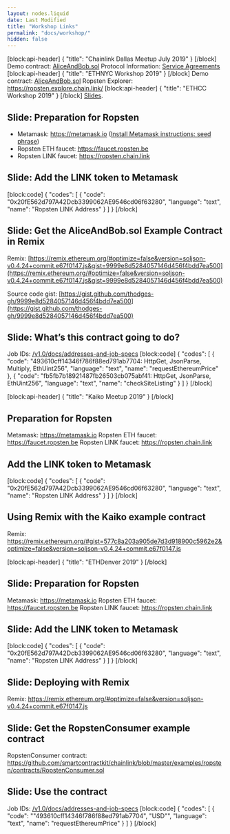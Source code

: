 ```yaml
---
layout: nodes.liquid
date: Last Modified
title: "Workshop Links"
permalink: "docs/workshop/"
hidden: false
---
```

[block:api-header]
{
  "title": "Chainlink Dallas Meetup July 2019"
}
[/block]
Demo contract: <a href="https://remix.ethereum.org/#gist=070948b314a98bbab72fd8aafb9ca42a&optimize=true&version=soljson-v0.4.24+commit.e67f0147.js&evmVersion=null&appVersion=0.7.7" target="_blank">AliceAndBob.sol</a>
Protocol Information: <a href="https://github.com/smartcontractkit/chainlink/wiki/Protocol-Information#service-agreements" target="_blank">Service Agreements</a>
[block:api-header]
{
  "title": "ETHNYC Workshop 2019"
}
[/block]
Demo contract: <a href="https://remix.ethereum.org/#gist=3cdabb048a50da738062bb726af60bd1&optimize=true&version=soljson-v0.4.24+commit.e67f0147.js" target="_blank">AliceAndBob.sol</a>
Ropsten Explorer: <a href="https://ropsten.explorer.chain.link/" target="_blank">https://ropsten.explore.chain.link/</a>
[block:api-header]
{
  "title": "ETHCC Workshop 2019"
}
[/block]
[Slides](https://docs.google.com/presentation/d/12BzFXmRh2e7_Ca3s362deaeIc5Z1IRjbFz3CGdDk_zI/view).

## Slide: Preparation for Ropsten

- Metamask: <a href="https://metamask.io" target="_blank">https://metamask.io</a> ([Install Metamask instructions: seed phrase](https://www.youtube.com/watch?v=AqNULIvIlJ8#t=2m46))
- Ropsten ETH faucet: <a href="https://faucet.ropsten.be" target="_blank">https://faucet.ropsten.be</a>
- Ropsten LINK faucet: <a href="https://ropsten.chain.link" target="_blank">https://ropsten.chain.link</a>

## Slide: Add the LINK token to Metamask
[block:code]
{
  "codes": [
    {
      "code": "0x20fE562d797A42Dcb3399062AE9546cd06f63280",
      "language": "text",
      "name": "Ropsten LINK Address"
    }
  ]
}
[/block]
## Slide: Get the AliceAndBob.sol Example Contract in Remix

Remix: [https://remix.ethereum.org/#optimize=false&version=soljson-v0.4.24+commit.e67f0147.js&gist=9999e8d5284057146d456f4bdd7ea500](https://remix.ethereum.org/#optimize=false&version=soljson-v0.4.24+commit.e67f0147.js&gist=9999e8d5284057146d456f4bdd7ea500)

Source code gist: [https://gist.github.com/thodges-gh/9999e8d5284057146d456f4bdd7ea500](https://gist.github.com/thodges-gh/9999e8d5284057146d456f4bdd7ea500)

## Slide: What’s this contract going to do?

Job IDs: <a href="/v1.0/docs/addresses-and-job-specs" target="_blank">/v1.0/docs/addresses-and-job-specs</a>
[block:code]
{
  "codes": [
    {
      "code": "493610cff14346f786f88ed791ab7704: HttpGet, JsonParse, Multiply, EthUint256",
      "language": "text",
      "name": "requestEthereumPrice"
    },
    {
      "code": "fb5fb7b18921487fb26503cb075abf41: HttpGet, JsonParse, EthUint256",
      "language": "text",
      "name": "checkSiteListing"
    }
  ]
}
[/block]

[block:api-header]
{
  "title": "Kaiko Meetup 2019"
}
[/block]
## Preparation for Ropsten

Metamask: <a href="https://metamask.io" target="_blank">https://metamask.io</a>
Ropsten ETH faucet: <a href="https://faucet.ropsten.be" target="_blank">https://faucet.ropsten.be</a>
Ropsten LINK faucet: <a href="https://ropsten.chain.link" target="_blank">https://ropsten.chain.link</a>

## Add the LINK token to Metamask
[block:code]
{
  "codes": [
    {
      "code": "0x20fE562d797A42Dcb3399062AE9546cd06f63280",
      "language": "text",
      "name": "Ropsten LINK Address"
    }
  ]
}
[/block]
## Using Remix with the Kaiko example contract

Remix: <a href="https://remix.ethereum.org/#gist=577c8a203a905de7d3d918900c5962e2&optimize=false&version=soljson-v0.4.24+commit.e67f0147.js" target="_blank">https://remix.ethereum.org/#gist=577c8a203a905de7d3d918900c5962e2&optimize=false&version=soljson-v0.4.24+commit.e67f0147.js</a>

[block:api-header]
{
  "title": "ETHDenver 2019"
}
[/block]
## Slide: Preparation for Ropsten

Metamask: <a href="https://metamask.io" target="_blank">https://metamask.io</a>
Ropsten ETH faucet: <a href="https://faucet.ropsten.be" target="_blank">https://faucet.ropsten.be</a>
Ropsten LINK faucet: <a href="https://ropsten.chain.link" target="_blank">https://ropsten.chain.link</a>

## Slide: Add the LINK token to Metamask
[block:code]
{
  "codes": [
    {
      "code": "0x20fE562d797A42Dcb3399062AE9546cd06f63280",
      "language": "text",
      "name": "Ropsten LINK Address"
    }
  ]
}
[/block]
## Slide: Deploying with Remix

Remix: <a href="https://remix.ethereum.org/#optimize=false&version=soljson-v0.4.24+commit.e67f0147.js" target="_blank">https://remix.ethereum.org/#optimize=false&version=soljson-v0.4.24+commit.e67f0147.js</a>

## Slide: Get the RopstenConsumer example contract

RopstenConsumer contract: <a href="https://github.com/smartcontractkit/chainlink/blob/master/examples/ropsten/contracts/RopstenConsumer.sol" target="_blank">https://github.com/smartcontractkit/chainlink/blob/master/examples/ropsten/contracts/RopstenConsumer.sol</a>

## Slide: Use the contract

Job IDs: <a href="/v1.0/docs/addresses-and-job-specs" target="_blank">/v1.0/docs/addresses-and-job-specs</a>
[block:code]
{
  "codes": [
    {
      "code": "\"493610cff14346f786f88ed791ab7704\", \"USD\"",
      "language": "text",
      "name": "requestEthereumPrice"
    }
  ]
}
[/block]
